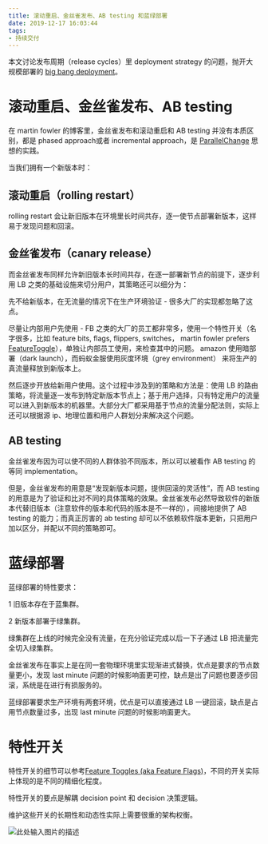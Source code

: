 ```yaml
---
title: 滚动重启、金丝雀发布、AB testing 和蓝绿部署
date: 2019-12-17 16:03:44
tags:
- 持续交付
---
```

本文讨论发布周期（release cycles）里 deployment strategy 的问题，抛开大规模部署的 [big bang deployment][1]。

# 滚动重启、金丝雀发布、AB testing
在 martin fowler 的博客里，金丝雀发布和滚动重启和 AB testing 并没有本质区别，都是 phased approach或者 incremental approach，是 [ParallelChange][2] 思想的实践。

当我们拥有一个新版本时：

## 滚动重启（rolling restart）
rolling restart 会让新旧版本在环境里长时间共存，逐一使节点部署新版本，这样易于发现问题和回滚。

## 金丝雀发布（canary release）
而金丝雀发布同样允许新旧版本长时间共存，在逐一部署新节点的前提下，逐步利用 LB 之类的基础设施来切分用户，其策略还可以细分为：

先不给新版本，在无流量的情况下在生产环境验证 - 很多大厂的实现都忽略了这点。

尽量让内部用户先使用 - FB 之类的大厂的员工都非常多，使用一个特性开关（名字很多，比如 feature bits, flags, flippers, switches， martin fowler prefers [FeatureToggle][3]），单独让内部员工使用，来检查其中的问题。 amazon 使用暗部署（dark launch），而蚂蚁金服使用灰度环境（grey environment） 来将生产的真流量释放到新版本上。

然后逐步开放给新用户使用。这个过程中涉及到的策略和方法是：使用 LB 的路由策略，将流量逐一发布到特定新版本节点上；基于用户选择，只有特定用户的流量可以进入到新版本的机器里。大部分大厂都采用基于节点的流量分配法则，实际上还可以根据源 ip、地理位置和用户人群划分来解决这个问题。

## AB testing
金丝雀发布因为可以使不同的人群体验不同版本，所以可以被看作 AB testing 的等同 implementation。

但是，金丝雀发布的用意是“发现新版本问题，提供回滚的灵活性”，而  AB testing 的用意是为了验证和比对不同的具体策略的效果。金丝雀发布必然导致软件的新版本代替旧版本（注意软件的版本和代码的版本是不一样的），间接地提供了 AB testing 的能力；而真正厉害的 ab testing 却可以不依赖软件版本更新，只把用户加以区分，并配以不同的策略即可。

# 蓝绿部署

蓝绿部署的特性要求：

1 旧版本存在于蓝集群。

2 新版本部署于绿集群。

绿集群在上线的时候完全没有流量，在充分验证完成以后一下子通过 LB 把流量完全切入绿集群。

金丝雀发布在事实上是在同一套物理环境里实现渐进式替换，优点是要求的节点数量更小，发现 last minute 问题的时候影响面更可控，缺点是出了问题也要逐步回滚，系统是在进行有损服务的。

蓝绿部署要求生产环境有两套环境，优点是可以直接通过 LB 一键回滚，缺点是占用节点数量过多，出现 last minute 问题的时候影响面更大。

# 特性开关

特性开关的细节可以参考[Feature Toggles (aka Feature Flags)][4]，不同的开关实际上体现的是不同的精细化程度。

特性开关的要点是解耦 decision point 和 decision 决策逻辑。

维护这些开关的长期性和动态性实际上需要很重的架构权衡。

![此处输入图片的描述][5]

  [1]: https://dev.to/mostlyjason/intro-to-deployment-strategies-blue-green-canary-and-more-3a3
  [2]: https://martinfowler.com/bliki/ParallelChange.html
  [3]: https://martinfowler.com/bliki/FeatureToggle.html
  [4]: https://martinfowler.com/articles/feature-toggles.html
  [5]: https://s2.ax1x.com/2019/12/17/QoKOSI.png

